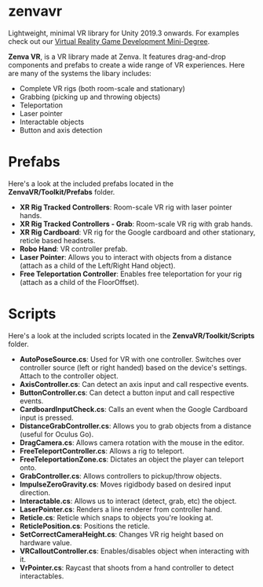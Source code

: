 # zenvavr
Lightweight, minimal VR library for Unity 2019.3 onwards. For examples check out our [Virtual Reality Game Development Mini-Degree](https://academy.zenva.com/product/the-complete-virtual-reality-game-development-course/?zva_src=github-zenvavr).

**Zenva VR**, is a VR library made at Zenva. It features drag-and-drop components and prefabs to create a wide range of VR experiences. Here are many of the systems the libary includes:
- Complete VR rigs (both room-scale and stationary)
- Grabbing (picking up and throwing objects)
- Teleportation
- Laser pointer
- Interactable objects
- Button and axis detection

# Prefabs
Here's a look at the included prefabs located in the **ZenvaVR/Toolkit/Prefabs** folder.
- **XR Rig Tracked Controllers**: Room-scale VR rig with laser pointer hands.
- **XR Rig Tracked Controllers - Grab**: Room-scale VR rig with grab hands.
- **XR Rig Cardboard**: VR rig for the Google cardboard and other stationary, reticle based headsets.
- **Robo Hand**: VR controller prefab.
- **Laser Pointer**: Allows you to interact with objects from a distance (attach as a child of the Left/Right Hand object).
- **Free Teleportation Controller**: Enables free teleportation for your rig (attach as a child of the FloorOffset).

# Scripts
Here's a look at the included scripts located in the **ZenvaVR/Toolkit/Scripts** folder.
- **AutoPoseSource.cs**: Used for VR with one controller. Switches over controller source (left or right handed) based on the device's settings. Attach to the controller object.
- **AxisController.cs**: Can detect an axis input and call respective events.
- **ButtonController.cs**: Can detect a button input and call respective events.
- **CardboardInputCheck.cs**: Calls an event when the Google Cardboard input is pressed.
- **DistanceGrabController.cs**: Allows you to grab objects from a distance (useful for Oculus Go).
- **DragCamera.cs**: Allows camera rotation with the mouse in the editor.
- **FreeTeleportController.cs**: Allows a rig to teleport.
- **FreeTeleportationZone.cs**: Dictates an object the player can teleport onto.
- **GrabController.cs**: Allows controllers to pickup/throw objects.
- **ImpulseZeroGravity.cs**: Moves rigidbody based on desired input direction.
- **Interactable.cs**: Allows us to interact (detect, grab, etc) the object.
- **LaserPointer.cs**: Renders a line renderer from controller hand.
- **Reticle.cs**: Reticle which snaps to objects you're looking at.
- **ReticlePosition.cs**: Positions the reticle.
- **SetCorrectCameraHeight.cs**: Changes VR rig height based on hardware value.
- **VRCalloutController.cs**: Enables/disables object when interacting with it.
- **VrPointer.cs**: Raycast that shoots from a hand controller to detect interactables.
